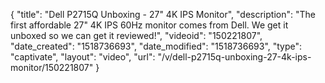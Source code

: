 {
    "title": "Dell P2715Q Unboxing - 27\" 4K IPS Monitor",
    "description": "The first affordable 27\" 4K IPS 60Hz monitor comes from Dell.  We get it unboxed so we can get it reviewed!",
    "videoid": "150221807",
    "date_created": "1518736693",
    "date_modified": "1518736693",
    "type": "captivate",
    "layout": "video",
    "url": "\/v\/dell-p2715q-unboxing-27-4k-ips-monitor\/150221807"
}
